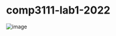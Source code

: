 # comp3111-lab1-2022
![image](https://user-images.githubusercontent.com/113601574/192134078-7b0d48f0-9545-408b-b9e4-7e5476f618ec.png)
